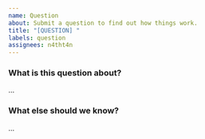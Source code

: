 ```yaml
---
name: Question
about: Submit a question to find out how things work.
title: "[QUESTION] "
labels: question
assignees: n4tht4n
---
```


### What is this question about?

…

### What else should we know?

…
